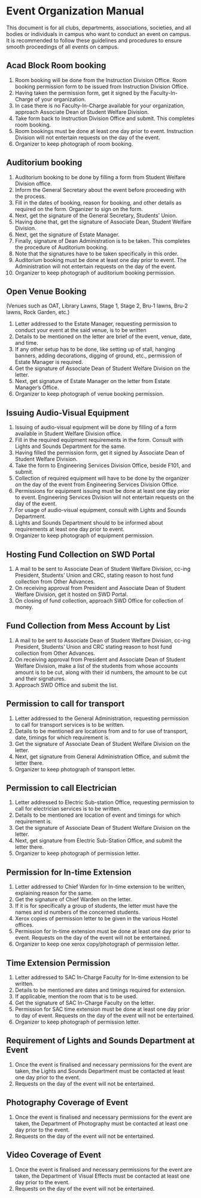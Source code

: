 <!-- TITLE: Event Organization -->
<!-- SUBTITLE: Basic procedures conserning event organization -->

# Event Organization Manual

This document is for all clubs, departments, associations, societies, and all bodies or individuals in campus who want to conduct an event on campus. It is recommended to follow these guidelines and procedures to ensure smooth proceedings of all events on campus.


## Acad Block Room booking
1. Room booking will be done from the Instruction Division Office. Room booking permission form to be issued from Instruction Division Office.
2. Having taken the permission form, get it signed by the Faculty-In-Charge of your organization. 
3. In case there is no Faculty-In-Charge available for your organization, approach Associate Dean of Student Welfare Division. 
4. Take form back to Instruction Division Office and submit. This completes room booking.
5. Room bookings must be done at least one day prior to event. Instruction Division will not entertain requests on the day of the event.
6. Organizer to keep photograph of room booking.

## Auditorium booking
1. Auditorium booking to be done by filling a form from Student Welfare Division office.
2. Inform the General Secretary about the event before proceeding with the process.
3. Fill in the dates of booking, reason for booking, and other details as required on the form. Organizer to sign on the form.
4. Next, get the signature of the General Secretary, Students’ Union.
5. Having done that, get the signature of Associate Dean, Student Welfare Division.
6. Next, get the signature of Estate Manager.
7. Finally, signature of Dean Administration is to be taken. This completes the procedure of Auditorium booking.
8. Note that the signatures have to be taken specifically in this order.
9. Auditorium booking must be done at least one day prior to event. The Administration will not entertain requests on the day of the event.
10. Organizer to keep photograph of auditorium booking permission.

## Open Venue Booking
(Venues such as OAT, Library Lawns, Stage 1, Stage 2, Bru-1 lawns, Bru-2 lawns, Rock Garden, etc.)

1. Letter addressed to the Estate Manager, requesting permission to conduct your event at the said venue, is to be written 
2. Details to be mentioned on the letter are brief of the event, venue, date, and time. 
3. If any other setup has to be done, like setting up of stall, hanging banners, adding decorations, digging of ground, etc., permission of Estate Manager is required.
4. Get the signature of Associate Dean of Student Welfare Division on the letter.
5. Next, get signature of Estate Manager on the letter from Estate Manager’s Office.
6. Organizer to keep photograph of venue booking permission.

## Issuing Audio-Visual Equipment
1. Issuing of audio-visual equipment will be done by filling of a form available in Student Welfare Division office.
2. Fill in the required equipment requirements in the form. Consult with Lights and Sounds Department for the same.
3. Having filled the permission form, get it signed by Associate Dean of Student Welfare Division.
4. Take the form to Engineering Services Division Office, beside F101, and submit.
5. Collection of required equipment will have to be done by the organizer on the day of the event from Engineering Services Division Office. 
6. Permissions for equipment issuing must be done at least one day prior to event. Engineering Services Division will not entertain requests on the day of the event.
7. For usage of audio-visual equipment, consult with Lights and Sounds Department. 
8. Lights and Sounds Department should to be informed about requirements at least one day prior to event. 
9. Organizer to keep photograph of equipment permission.

## Hosting Fund Collection on SWD Portal
1. A mail to be sent to Associate Dean of Student Welfare Division, cc-ing President, Students’ Union and CRC, stating reason to host fund collection from Other Advances.
2. On receiving approval from President and Associate Dean of Student Welfare Division, get it hosted on SWD Portal.
3. On closing of fund collection, approach SWD Office for collection of money.

## Fund Collection from Mess Account by List
1. A mail to be sent to Associate Dean of Student Welfare Division, cc-ing President, Students’ Union and CRC stating reason to host fund collection from Other Advances.
2. On receiving approval from President and Associate Dean of Student Welfare Division, make a list of the students from whose accounts amount is to be cut, along with their id numbers, the amount to be cut and their signatures.
3. Approach SWD Office and submit the list.

## Permission to call for transport
1. Letter addressed to the General Administration, requesting permission to call for transport services is to be written.
2. Details to be mentioned are locations from and to for use of transport, date, timings for which requirement is.
3. Get the signature of Associate Dean of Student Welfare Division on the letter.
4. Next, get signature from General Administration Office, and submit the letter there.
5. Organizer to keep photograph of transport letter.

## Permission to call Electrician
1. Letter addressed to Electric Sub-station Office, requesting permission to call for electrician services is to be written.
2. Details to be mentioned are location of event and timings for which requirement is.
3. Get the signature of Associate Dean of Student Welfare Division on the letter.
4. Next, get signature from Electric Sub-Station Office, and submit the letter there.
5. Organizer to keep photograph of permission letter.

## Permission for In-time Extension
1. Letter addressed to Chief Warden for In-time extension to be written, explaining reason for the same.
2. Get the signature of Chief Warden on the letter.
3. If it is for specifically a group of students, the letter must have the names and id numbers of the concerned students. 
4. Xerox copies of permission letter to be given in the various Hostel offices.
5. Permission for In-time extension must be done at least one day prior to event. Requests on the day of the event  will not be entertained.
6. Organizer to keep one xerox copy/photograph of permission letter.

## Time Extension Permission
1. Letter addressed to SAC In-Charge Faculty for In-time extension to be written.
2. Details to be mentioned are dates and timings required for extension.
3. If applicable, mention the room that is to be used.
4. Get the signature of SAC In-Charge Faculty on the letter.
5. Permission for SAC time extension must be done at least one day prior to day of event. Requests on the day of the event  will not be entertained.
6. Organizer to keep photograph of permission letter.

## Requirement of Lights and Sounds Department at Event
1. Once the event is finalised and necessary permissions for the event are taken, the Lights and Sounds Department must be contacted at least one day prior to the event. 
2. Requests on the day of the event will not be entertained.

## Photography Coverage of Event
1. Once the event is finalised and necessary permissions for the event are taken, the Department of Photography must be contacted at least one day prior to the event. 
2. Requests on the day of the event will not be entertained.

## Video Coverage of Event
1. Once the event is finalised and necessary permissions for the event are taken, the Department of Visual Effects must be contacted at least one day prior to the event. 
2. Requests on the day of the event will not be entertained.
